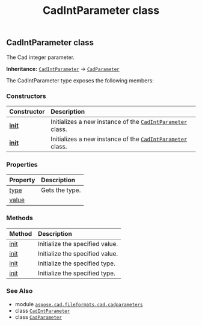 ﻿---
title: CadIntParameter class
second_title: Aspose.CAD for Python via .NET API References
description: 
type: docs
weight: 40
url: /python-net/aspose.cad.fileformats.cad.cadparameters/cadintparameter/
is_root: false
---

## CadIntParameter class

The Cad integer parameter.



**Inheritance:** [`CadIntParameter`](/cad/python-net/aspose.cad.fileformats.cad.cadparameters/cadintparameter) → 
[`CadParameter`](/cad/python-net/aspose.cad.fileformats.cad.cadparameters/cadparameter)



The CadIntParameter type exposes the following members:

### Constructors
| Constructor | Description |
| :- | :- |
| [__init__](/cad/python-net/aspose.cad.fileformats.cad.cadparameters/cadintparameter/__init__/#aspose.cad.fileformats.cad.CadEntityAttribute) | Initializes a new instance of the [`CadIntParameter`](/cad/python-net/aspose.cad.fileformats.cad.cadparameters/cadintparameter) class. |
| [__init__](/cad/python-net/aspose.cad.fileformats.cad.cadparameters/cadintparameter/__init__/#) | Initializes a new instance of the [`CadIntParameter`](/cad/python-net/aspose.cad.fileformats.cad.cadparameters/cadintparameter) class. |


### Properties
| Property | Description |
| :- | :- |
| [type](/cad/python-net/aspose.cad.fileformats.cad.cadparameters/cadintparameter/type) | Gets the type. |
| [value](/cad/python-net/aspose.cad.fileformats.cad.cadparameters/cadintparameter/value) |  |


### Methods
| Method | Description |
| :- | :- |
| [init](/cad/python-net/aspose.cad.fileformats.cad.cadparameters/cadintparameter/init/#aspose.cad.fileformats.cad.CadCodeValue) | Initialize the specified value. |
| [init](/cad/python-net/aspose.cad.fileformats.cad.cadparameters/cadintparameter/init/#any) | Initialize the specified value. |
| [init](/cad/python-net/aspose.cad.fileformats.cad.cadparameters/cadintparameter/init/#aspose.cad.fileformats.cad.CadEntityAttribute-aspose.cad.fileformats.cad.CadCodeValue) | Initialize the specified type. |
| [init](/cad/python-net/aspose.cad.fileformats.cad.cadparameters/cadintparameter/init/#aspose.cad.fileformats.cad.CadEntityAttribute-any) | Initialize the specified type. |



### See Also
* module [`aspose.cad.fileformats.cad.cadparameters`](..)
* class [`CadIntParameter`](/cad/python-net/aspose.cad.fileformats.cad.cadparameters/cadintparameter)
* class [`CadParameter`](/cad/python-net/aspose.cad.fileformats.cad.cadparameters/cadparameter)
